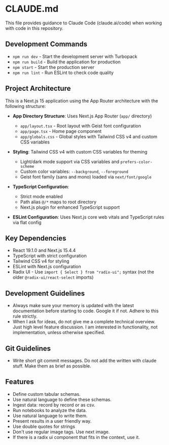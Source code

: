 # CLAUDE.md

This file provides guidance to Claude Code (claude.ai/code) when working with code in this repository.

## Development Commands

- `npm run dev` - Start the development server with Turbopack
- `npm run build` - Build the application for production
- `npm start` - Start the production server
- `npm run lint` - Run ESLint to check code quality

## Project Architecture

This is a Next.js 15 application using the App Router architecture with the following structure:

- **App Directory Structure**: Uses Next.js App Router (`app/` directory)
  - `app/layout.tsx` - Root layout with Geist font configuration
  - `app/page.tsx` - Home page component
  - `app/globals.css` - Global styles with Tailwind CSS v4 and custom CSS variables

- **Styling**: Tailwind CSS v4 with custom CSS variables for theming
  - Light/dark mode support via CSS variables and `prefers-color-scheme`
  - Custom color variables: `--background`, `--foreground`
  - Geist font family (sans and mono) loaded via `next/font/google`

- **TypeScript Configuration**: 
  - Strict mode enabled
  - Path alias `@/*` maps to root directory
  - Next.js plugin for enhanced TypeScript support

- **ESLint Configuration**: Uses Next.js core web vitals and TypeScript rules via flat config

## Key Dependencies

- React 19.1.0 and Next.js 15.4.4
- TypeScript with strict configuration
- Tailwind CSS v4 for styling
- ESLint with Next.js configuration
- Radix UI - Use `import { Select } from "radix-ui";` syntax (not the older `@radix-ui/react-select` imports)

## Development Guidelines

- Always make sure your memory is updated with the latest documentation before starting to code. Google it if not. Adhere to this rule strictly.
- When I ask for ideas, do not give me a complete technical overview. Just high level feature discussion. I am interested in functionality, not implementation, unless otherwise specified.

## Git Guidelines

- Write short git commit messages. Do not add the written with claude stuff. Make them as brief as possible.


## Features

- Define custom tabular schemas. 
- Use natural language to define these schemas.
- Ingest data: record by record or as csv.
- Run notebooks to analyze the data.
- Use natural language to write them.
- Present results in a user friendly way. 
- Use double quotes for strings
- Don't use regular image tags. Use next image.
- If there is a radix ui component that fits in the context, use it.